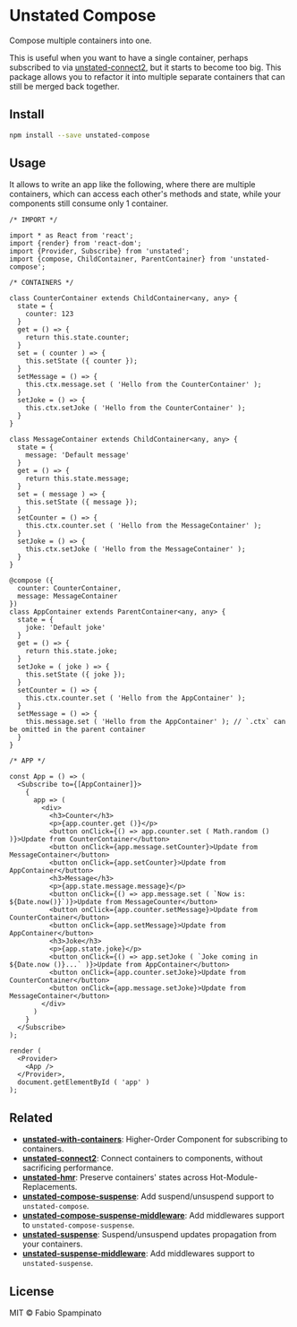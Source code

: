 # Unstated Compose

Compose multiple containers into one.

This is useful when you want to have a single container, perhaps subscribed to via [unstated-connect2](https://github.com/fabiospampinato/unstated-connect2), but it starts to become too big. This package allows you to refactor it into multiple separate containers that can still be merged back together.

## Install

```sh
npm install --save unstated-compose
```

## Usage

It allows to write an app like the following, where there are multiple containers, which can access each other's methods and state, while your components still consume only 1 container.

```tsx
/* IMPORT */

import * as React from 'react';
import {render} from 'react-dom';
import {Provider, Subscribe} from 'unstated';
import {compose, ChildContainer, ParentContainer} from 'unstated-compose';

/* CONTAINERS */

class CounterContainer extends ChildContainer<any, any> {
  state = {
    counter: 123
  }
  get = () => {
    return this.state.counter;
  }
  set = ( counter ) => {
    this.setState ({ counter });
  }
  setMessage = () => {
    this.ctx.message.set ( 'Hello from the CounterContainer' );
  }
  setJoke = () => {
    this.ctx.setJoke ( 'Hello from the CounterContainer' );
  }
}

class MessageContainer extends ChildContainer<any, any> {
  state = {
    message: 'Default message'
  }
  get = () => {
    return this.state.message;
  }
  set = ( message ) => {
    this.setState ({ message });
  }
  setCounter = () => {
    this.ctx.counter.set ( 'Hello from the MessageContainer' );
  }
  setJoke = () => {
    this.ctx.setJoke ( 'Hello from the MessageContainer' );
  }
}

@compose ({
  counter: CounterContainer,
  message: MessageContainer
})
class AppContainer extends ParentContainer<any, any> {
  state = {
    joke: 'Default joke'
  }
  get = () => {
    return this.state.joke;
  }
  setJoke = ( joke ) => {
    this.setState ({ joke });
  }
  setCounter = () => {
    this.ctx.counter.set ( 'Hello from the AppContainer' );
  }
  setMessage = () => {
    this.message.set ( 'Hello from the AppContainer' ); // `.ctx` can be omitted in the parent container
  }
}

/* APP */

const App = () => (
  <Subscribe to={[AppContainer]}>
    {
      app => (
        <div>
          <h3>Counter</h3>
          <p>{app.counter.get ()}</p>
          <button onClick={() => app.counter.set ( Math.random () )}>Update from CounterContainer</button>
          <button onClick={app.message.setCounter}>Update from MessageContainer</button>
          <button onClick={app.setCounter}>Update from AppContainer</button>
          <h3>Message</h3>
          <p>{app.state.message.message}</p>
          <button onClick={() => app.message.set ( `Now is: ${Date.now()}`)}>Update from MessageCounter</button>
          <button onClick={app.counter.setMessage}>Update from CounterContainer</button>
          <button onClick={app.setMessage}>Update from AppContainer</button>
          <h3>Joke</h3>
          <p>{app.state.joke}</p>
          <button onClick={() => app.setJoke ( `Joke coming in ${Date.now ()}...` )}>Update from AppContainer</button>
          <button onClick={app.counter.setJoke}>Update from CounterContainer</button>
          <button onClick={app.message.setJoke}>Update from MessageContainer</button>
        </div>
      )
    }
  </Subscribe>
);

render (
  <Provider>
    <App />
  </Provider>,
  document.getElementById ( 'app' )
);
```

## Related

- **[unstated-with-containers](https://github.com/fabiospampinato/unstated-with-containers)**: Higher-Order Component for subscribing to containers.
- **[unstated-connect2](https://github.com/fabiospampinato/unstated-connect2)**: Connect containers to components, without sacrificing performance.
- **[unstated-hmr](https://github.com/fabiospampinato/unstated-hmr)**: Preserve containers' states across Hot-Module-Replacements.
- **[unstated-compose-suspense](https://github.com/fabiospampinato/unstated-compose-suspense)**: Add suspend/unsuspend support to `unstated-compose`.
- **[unstated-compose-suspense-middleware](https://github.com/fabiospampinato/unstated-compose-suspense-middleware)**: Add middlewares support to `unstated-compose-suspense`.
- **[unstated-suspense](https://github.com/fabiospampinato/unstated-suspense)**: Suspend/unsuspend updates propagation from your containers.
- **[unstated-suspense-middleware](https://github.com/fabiospampinato/unstated-suspense-middleware)**: Add middlewares support to `unstated-suspense`.

## License

MIT © Fabio Spampinato
